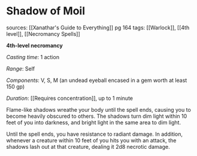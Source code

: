 # Shadow of Moil
sources: [[Xanathar's Guide to Everything]] pg 164
tags: [[Warlock]], [[4th level]], [[Necromancy Spells]]

**4th-level necromancy**

*Casting time*: 1 action

*Range*: Self

*Components*: V, S, M (an undead eyeball encased in a gem worth at least 150 gp)

*Duration*: [[Requires concentration]], up to 1 minute

Flame-like shadows wreathe your body until the spell ends, causing you to become heavily obscured to others. The shadows turn dim light within 10 feet of you into darkness, and bright light in the same area to dim light.

Until the spell ends, you have resistance to radiant damage. In addition, whenever a creature within 10 feet of you hits you with an attack, the shadows lash out at that creature, dealing it 2d8 necrotic damage.
